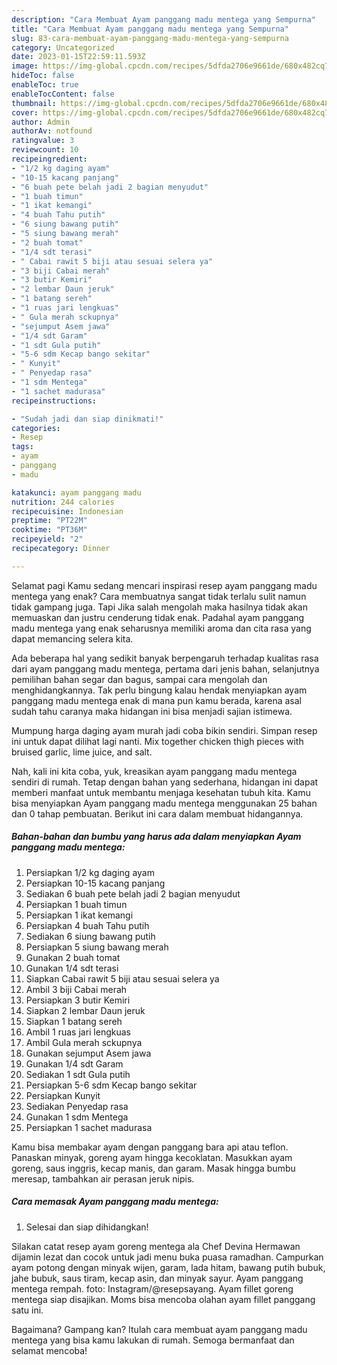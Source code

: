 ```yaml
---
description: "Cara Membuat Ayam panggang madu mentega yang Sempurna"
title: "Cara Membuat Ayam panggang madu mentega yang Sempurna"
slug: 83-cara-membuat-ayam-panggang-madu-mentega-yang-sempurna
category: Uncategorized
date: 2023-01-15T22:59:11.593Z
image: https://img-global.cpcdn.com/recipes/5dfda2706e9661de/680x482cq70/ayam-panggang-madu-mentega-foto-resep-utama.jpg
hideToc: false
enableToc: true
enableTocContent: false
thumbnail: https://img-global.cpcdn.com/recipes/5dfda2706e9661de/680x482cq70/ayam-panggang-madu-mentega-foto-resep-utama.jpg
cover: https://img-global.cpcdn.com/recipes/5dfda2706e9661de/680x482cq70/ayam-panggang-madu-mentega-foto-resep-utama.jpg
author: Admin
authorAv: notfound
ratingvalue: 3
reviewcount: 10
recipeingredient:
- "1/2 kg daging ayam"
- "10-15 kacang panjang"
- "6 buah pete belah jadi 2 bagian menyudut"
- "1 buah timun"
- "1 ikat kemangi"
- "4 buah Tahu putih"
- "6 siung bawang putih"
- "5 siung bawang merah"
- "2 buah tomat"
- "1/4 sdt terasi"
- " Cabai rawit 5 biji atau sesuai selera ya"
- "3 biji Cabai merah"
- "3 butir Kemiri"
- "2 lembar Daun jeruk"
- "1 batang sereh"
- "1 ruas jari lengkuas"
- " Gula merah sckupnya"
- "sejumput Asem jawa"
- "1/4 sdt Garam"
- "1 sdt Gula putih"
- "5-6 sdm Kecap bango sekitar"
- " Kunyit"
- " Penyedap rasa"
- "1 sdm Mentega"
- "1 sachet madurasa"
recipeinstructions:

- "Sudah jadi dan siap dinikmati!"
categories:
- Resep
tags:
- ayam
- panggang
- madu

katakunci: ayam panggang madu 
nutrition: 244 calories
recipecuisine: Indonesian
preptime: "PT22M"
cooktime: "PT36M"
recipeyield: "2"
recipecategory: Dinner

---
```



Selamat pagi Kamu sedang mencari inspirasi resep ayam panggang madu mentega yang enak? Cara membuatnya sangat tidak terlalu sulit namun tidak gampang juga. Tapi Jika salah mengolah maka hasilnya tidak akan memuaskan dan justru cenderung tidak enak. Padahal ayam panggang madu mentega yang enak seharusnya memiliki aroma dan cita rasa yang dapat memancing selera kita.


Ada beberapa hal yang sedikit banyak berpengaruh terhadap kualitas rasa dari ayam panggang madu mentega, pertama dari jenis bahan, selanjutnya pemilihan bahan segar dan bagus, sampai cara mengolah dan menghidangkannya. Tak perlu bingung kalau hendak menyiapkan ayam panggang madu mentega enak di mana pun kamu berada, karena asal sudah tahu caranya maka hidangan ini bisa menjadi sajian istimewa.

Mumpung harga daging ayam murah jadi coba bikin sendiri. Simpan resep ini untuk dapat dilihat lagi nanti. Mix together chicken thigh pieces with bruised garlic, lime juice, and salt.


Nah, kali ini kita coba, yuk, kreasikan ayam panggang madu mentega sendiri di rumah. Tetap dengan bahan yang sederhana, hidangan ini dapat memberi manfaat untuk membantu menjaga kesehatan tubuh kita. Kamu bisa menyiapkan Ayam panggang madu mentega menggunakan 25 bahan dan 0 tahap pembuatan. Berikut ini cara dalam membuat hidangannya.

<!--inarticleads1-->

##### Bahan-bahan dan bumbu yang harus ada dalam menyiapkan Ayam panggang madu mentega:

1. Persiapkan 1/2 kg daging ayam
1. Persiapkan 10-15 kacang panjang
1. Sediakan 6 buah pete belah jadi 2 bagian menyudut
1. Persiapkan 1 buah timun
1. Persiapkan 1 ikat kemangi
1. Persiapkan 4 buah Tahu putih
1. Sediakan 6 siung bawang putih
1. Persiapkan 5 siung bawang merah
1. Gunakan 2 buah tomat
1. Gunakan 1/4 sdt terasi
1. Siapkan  Cabai rawit 5 biji atau sesuai selera ya
1. Ambil 3 biji Cabai merah
1. Persiapkan 3 butir Kemiri
1. Siapkan 2 lembar Daun jeruk
1. Siapkan 1 batang sereh
1. Ambil 1 ruas jari lengkuas
1. Ambil  Gula merah sckupnya
1. Gunakan sejumput Asem jawa
1. Gunakan 1/4 sdt Garam
1. Sediakan 1 sdt Gula putih
1. Persiapkan 5-6 sdm Kecap bango sekitar
1. Persiapkan  Kunyit
1. Sediakan  Penyedap rasa
1. Gunakan 1 sdm Mentega
1. Persiapkan 1 sachet madurasa


Kamu bisa membakar ayam dengan panggang bara api atau teflon. Panaskan minyak, goreng ayam hingga kecoklatan. Masukkan ayam goreng, saus inggris, kecap manis, dan garam. Masak hingga bumbu meresap, tambahkan air perasan jeruk nipis. 

<!--inarticleads2-->

##### Cara memasak Ayam panggang madu mentega:


1. Selesai dan siap dihidangkan!

Silakan catat resep ayam goreng mentega ala Chef Devina Hermawan dijamin lezat dan cocok untuk jadi menu buka puasa ramadhan. Campurkan ayam potong dengan minyak wijen, garam, lada hitam, bawang putih bubuk, jahe bubuk, saus tiram, kecap asin, dan minyak sayur. Ayam panggang mentega rempah. foto: Instagram/@resepsayang. Ayam fillet goreng mentega siap disajikan. Moms bisa mencoba olahan ayam fillet panggang satu ini. 

Bagaimana? Gampang kan? Itulah cara membuat ayam panggang madu mentega yang bisa kamu lakukan di rumah. Semoga bermanfaat dan selamat mencoba!
